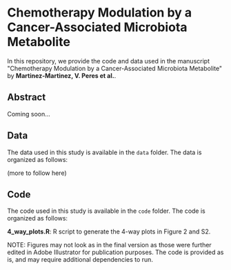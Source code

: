 # Chemotherapy Modulation by a Cancer-Associated Microbiota Metabolite

In this repository, we provide the code and data used in the manuscript "Chemotherapy Modulation by a Cancer-Associated Microbiota Metabolite" by **Martinez-Martinez, V. Peres et al.**.


## Abstract

Coming soon...

## Data

The data used in this study is available in the `data` folder. The data is organized as follows:

(more to follow here)

## Code

The code used in this study is available in the `code` folder. The code is organized as follows:

**4_way_plots.R**: R script to generate the 4-way plots in Figure 2 and S2.

NOTE: Figures may not look as in the final version as those were further edited in Adobe Illustrator for publication purposes. The code is provided as is, and may require additional dependencies to run.
